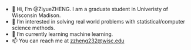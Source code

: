 - 👋 Hi, I’m @ZiyueZHENG. I am a graduate student in Univeristy of Wisconsin Madison.
- 👀 I’m interested in solving real world problems with statistical/computer science methods.
- 🌱 I’m currently learning machine learning.
- 📫 You can reach me at zzheng232@wisc.edu

<!---
ZiyueZHENG/ZiyueZHENG is a ✨ special ✨ repository because its `README.md` (this file) appears on your GitHub profile.
You can click the Preview link to take a look at your changes.
--->
